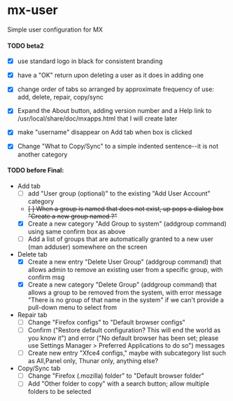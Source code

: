 mx-user
=======

Simple user configuration for MX


#### TODO beta2

- [x] use standard logo in black for consistent branding
- [x] have a "OK" return upon deleting a user as it does in adding one
- [x] change order of tabs so arranged by approximate frequency of use: add, delete, repair, copy/sync
- [x] Expand the About button, adding version number and a Help link to /usr/local/share/doc/mxapps.html that I will create later
- [x] make "username" disappear on Add tab when box is clicked
- [x] Change "What to Copy/Sync" to a simple indented sentence--it is not another category


#### TODO before Final:
- Add tab
  - [ ] add "User group (optional)" to the existing "Add User Account" category
  - ~~[ ] When a group is named that does not exist, up pops a dialog box "Create a new group named <groupname>?"~~
  - [x] Create a new category "Add Group to system" (addgroup command) using same confirm box as above
  - [ ] Add a list of groups that are automatically granted to a new user (man adduser) somewhere on the screen
- Delete tab
  - [x] Create a new entry "Delete User Group" (addgroup command) that allows admin to remove an existing user from a specific group, with confirm msg
  - [x] Create a new category "Delete Group" (addgroup command) that allows a group to be removed from the system, with error message "There is no group of that name in the system" if we can't provide a pull-down menu to select from
- Repair tab
  - [ ] Change "Firefox configs" to "Default browser configs"
  - [ ] Confirm ("Restore default configuration? This will end the world as you know it") and error ("No default browser has been set; please use Settings Manager > Preferred Applications to do so") messages
  - [ ] Create new entry "Xfce4 configs," maybe with subcategory list such as All,Panel only, Thunar only, anything else?
- Copy/Sync tab
  - [ ] Change "Firefox (.mozilla) folder" to "Default browser folder"
  - [ ] Add "Other folder to copy" with a search button; allow multiple folders to be selected
